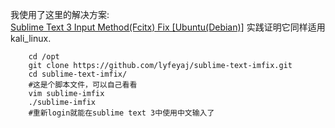 我使用了这里的解决方案:  
[Sublime Text 3 Input Method(Fcitx) Fix [Ubuntu(Debian)]](https://github.com/lyfeyaj/sublime-text-imfix)
实践证明它同样适用kali_linux.  

        cd /opt
        git clone https://github.com/lyfeyaj/sublime-text-imfix.git
        cd sublime-text-imfix/
        #这是个脚本文件，可以自己看看
        vim sublime-imfix
        ./sublime-imfix
        #重新login就能在sublime text 3中使用中文输入了


